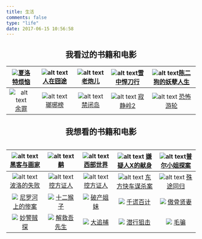 ```yaml
---
title: 生活
comments: false
type: "life"
date: 2017-06-15 10:56:58
---
```


<div class="pr"></div>

## <center>我看过的书籍和电影</center>

| ![](https://img3.doubanio.com/view/movie_poster_cover/lpst/public/p2264377763.webp)[夏洛特烦恼](https://movie.douban.com/subject/25964071/) | ![alt text](https://img1.doubanio.com/view/movie_poster_cover/lpst/public/p500548437.webp) [人在囧途](https://movie.douban.com/subject/4237879/) | ![alt text](https://img1.doubanio.com/view/movie_poster_cover/lpst/public/p2292976849.webp) [老炮儿](https://movie.douban.com/subject/24751756/) | ![alt text](https://img3.doubanio.com/lpic/s27142913.jpg)[雪中悍刀行](https://book.douban.com/subject/25714176/) | ![alt text](https://img1.doubanio.com/view/movie_poster_cover/lpst/public/p2388697339.webp)[陈二狗的妖孽人生](https://movie.douban.com/subject/26740585/) |
| :--------------------------------------: | :--------------------------------------: | :--------------------------------------: | :--------------------------------------: | :--------------------------------------: |
| ![alt text](https://img3.doubanio.com/view/movie_poster_cover/lpst/public/p2367257940.webp )[余罪](https://movie.douban.com/subject/26802975/) | ![alt text](https://upload.wikimedia.org/wikipedia/zh/thumb/5/55/%E7%91%AF%E7%90%8A%E6%A6%9C.jpg/250px-%E7%91%AF%E7%90%8A%E6%A6%9C.jpg) [瑯琊榜](https://movie.douban.com/subject/25754848/) | ![alt text](https://img1.doubanio.com/view/movie_poster_cover/lpst/public/p1832875827.webp) [禁闭岛](https://movie.douban.com/subject/2334904/) | ![alt text](https://img3.doubanio.com/view/movie_poster_cover/lpst/public/p1729944511.webp) [寂静岭2](https://movie.douban.com/subject/2117898/) | ![alt text](https://img3.doubanio.com/view/movie_poster_cover/lpst/public/p462470694.webp) [恐怖游轮](https://movie.douban.com/subject/3011051/) |

## <center>我想看的书籍和电影</center>

![]()

| ![alt text](https://img3.doubanio.com/lpic/s4669554.jpg )[黑客与画家](https://book.douban.com/subject/6021440/) | ![alt text](https://img3.doubanio.com/view/movie_poster_cover/lpst/public/p2388018826.webp )[鹬](https://movie.douban.com/subject/26766869/) | ![alt text](https://img3.doubanio.com/view/movie_poster_cover/lpst/public/p2403347953.webp) [西部世界](https://movie.douban.com/subject/2338055/) | ![alt text](https://img1.doubanio.com/view/movie_poster_cover/lpst/public/p698531629.webp) [嫌疑人X的献身](https://movie.douban.com/subject/2369845/) | ![alt text](https://img1.doubanio.com/view/movie_poster_cover/lpst/public/p2180426257.webp)[普尔小姐探案](http://movie.douban.com/subject/5342776/) |
| :--------------------------------------: | :--------------------------------------: | :--------------------------------------: | :--------------------------------------: | :--------------------------------------: |
| ![alt text](https://img3.doubanio.com/view/movie_poster_cover/lpst/public/p2378016113.webp) [波洛的失败](https://movie.douban.com/subject/5122138/) | ![alt text](https://img3.doubanio.com/view/movie_poster_cover/lpst/public/p2405316571.webp) [控方证人](https://movie.douban.com/subject/26700633/) | ![alt text](https://img1.doubanio.com/view/movie_poster_cover/lpst/public/p1505392928.webp) [控方证人](https://movie.douban.com/subject/1296141/) | ![alt text](https://img3.doubanio.com/view/movie_poster_cover/lpst/public/p2170906035.webp) [东方快车谋杀案](https://movie.douban.com/subject/4179012/) | ![alt text](https://img3.doubanio.com/view/movie_poster_cover/lpst/public/p2170094410.webp) [殊途同归](https://movie.douban.com/subject/5313428/) |
| ![](https://img3.doubanio.com/view/movie_poster_cover/lpst/public/p2220450801.webp) [尼罗河上的惨案](https://movie.douban.com/subject/1427034/) | ![](https://img3.doubanio.com/view/movie_poster_cover/lpst/public/p627041570.webp) [十二猴子](https://movie.douban.com/subject/1298744/) | ![](https://img1.doubanio.com/view/movie_poster_cover/lpst/public/p1322194547.webp) [破产姐妹](https://movie.douban.com/subject/6395245/) | ![](https://img1.doubanio.com/view/movie_poster_cover/lpst/public/p541283508.webp) [千谎百计](https://movie.douban.com/subject/3103678/) | ![](https://img1.doubanio.com/view/movie_poster_cover/lpst/public/p896190397.webp) [傲骨贤妻](https://movie.douban.com/subject/3754368/) |
| ![](https://img3.doubanio.com/view/movie_poster_cover/lpst/public/p550542403.webp) [妙警贼探](https://movie.douban.com/subject/3620686/) | ![](https://img3.doubanio.com/view/movie_poster_cover/lpst/public/p2267511583.webp) [解救吾先生](https://movie.douban.com/subject/25798448/) | ![](https://img3.doubanio.com/view/movie_poster_cover/lpst/public/p1457068305.webp) [大追捕](https://movie.douban.com/subject/6738735/) | ![](https://img1.doubanio.com/view/movie_poster_cover/lpst/public/p2209113677.webp) [潜行狙击](https://movie.douban.com/subject/5965670/) | ![](https://img1.doubanio.com/view/movie_poster_cover/lpst/public/p2265236307.webp) [毛骗](https://movie.douban.com/subject/26603847/) |

